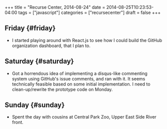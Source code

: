 +++
title = "Recurse Center, 2014-08-24"
date = 2014-08-25T10:23:53-04:00
tags = ["javascript"]
categories = ["recursecenter"]
draft = false
+++

## Friday {#friday}

-   I started playing around with React.js to see how I could build the GitHub
    organization dashboard, that I plan to.


## Saturday {#saturday}

-   Got a horrendous idea of implementing a disqus-like commenting system using
    GitHub's issue comments, and ran with it.  It seems technically feasible
    based on some initial implementation.  I need to clean-up/rewrite the
    prototype code on Monday.


## Sunday {#sunday}

-   Spent the day with cousins at Central Park Zoo, Upper East Side River
    front.
